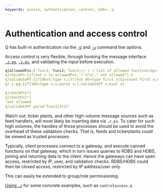 ```yaml
---
keywords: access, authentication, control, kdb+, q
---
```


# Authentication and access control




Q has built-in authentication via the [`-U`](../basics/cmdline.md#-u-usr-pwd) and [`-u`](../basics/cmdline.md#-u-usr-pwd-local) command line options.

Access control is very flexible, through hooking the message interface [`.z.pg`](../ref/dotz.md#zpg-get "get"), [`.z.ps`](../ref/dotz.md#zps-set "set"), and validating the input before execution.

```q
q)allowedFns:(`func1;`func2;`func3;+;-) / list of allowed function/ops to call
q)checkFn:{if[not x in allowedFns;'(-3!x)," not allowed"];}
q)validatePT:{if[0h=t:type x;if[(not 0h=type first x)&1=count first x;checkFn first x;];.z.s each x where 0h=type each x;];}
q).z.pg:{if[10h=type x;x:parse x;];validatePT x;eval x}

q)checkFn[+]
q)checkFn[*]
'not allowed
q)validatePT parse"func1[2+3]"
```

Watch out: ticker plants, and other high-volume message sources such as feed handlers, will most likely be inserting data via `.z.ps`. To cater for such high volumes, the handles of those processes should be used to avoid the overhead of these validation checks. That is, feeds and tickerplants could be viewed as trusted processes.

Typically, client processes connect to a gateway, and execute canned functions on that gateway, which in turn issues queries to RDBS and HDBS, joining and returning data to the client. Hence the gateways can have open access, restricted by IP, user, and validation checks. RDBS/HDBS could then be closed access, restricted by IP address/user only.

This can easily be extended to group/role permissioning.

<i class="far fa-hand-point-right"></i> 
[Using `.z`](using-dotz.md) for some concrete examples, such as `controlaccess.q`
